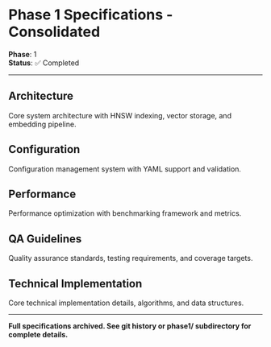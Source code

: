 # Phase 1 Specifications - Consolidated

**Phase**: 1  
**Status**: ✅ Completed

---

## Architecture

Core system architecture with HNSW indexing, vector storage, and embedding pipeline.

## Configuration

Configuration management system with YAML support and validation.

## Performance

Performance optimization with benchmarking framework and metrics.

## QA Guidelines

Quality assurance standards, testing requirements, and coverage targets.

## Technical Implementation

Core technical implementation details, algorithms, and data structures.

---

**Full specifications archived. See git history or phase1/ subdirectory for complete details.**

